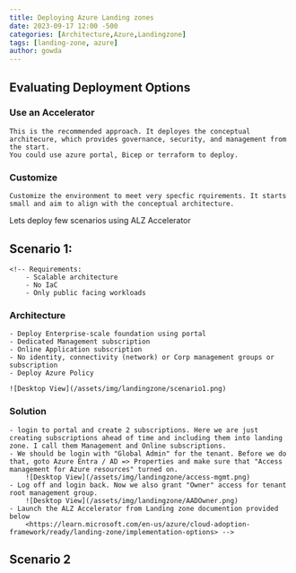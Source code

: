 ```yaml
---
title: Deploying Azure Landing zones
date: 2023-09-17 12:00 -500
categories: [Architecture,Azure,Landingzone]
tags: [landing-zone, azure]
author: gowda
---
```


## Evaluating Deployment Options
### Use an Accelerator
    This is the recommended approach. It deployes the conceptual architecure, which provides governance, security, and management from the start.
    You could use azure portal, Bicep or terraform to deploy.
### Customize
    Customize the environment to meet very specfic rquirements. It starts small and aim to align with the conceptual architecture.

Lets deploy few scenarios using ALZ Accelerator

## Scenario 1:
    <!-- Requirements:
        - Scalable architecture
        - No IaC
        - Only public facing workloads

### Architecture
    - Deploy Enterprise-scale foundation using portal
    - Dedicated Management subscription
    - Online Application subscription
    - No identity, connectivity (network) or Corp management groups or subscription
    - Deploy Azure Policy

    ![Desktop View](/assets/img/landingzone/scenario1.png)

### Solution
    - login to portal and create 2 subscriptions. Here we are just creating subscriptions ahead of time and including them into landing zone. I call them Management and Online subscriptions.
    - We should be login with "Global Admin" for the tenant. Before we do that, goto Azure Entra / AD => Properties and make sure that "Access management for Azure resources" turned on.
        ![Desktop View](/assets/img/landingzone/access-mgmt.png)
    - Log off and login back. Now we also grant "Owner" access for tenant root management group.
        ![Desktop View](/assets/img/landingzone/AADOwner.png) 
    - Launch the ALZ Accelerator from Landing zone documention provided below
        <https://learn.microsoft.com/en-us/azure/cloud-adoption-framework/ready/landing-zone/implementation-options> -->

## Scenario 2


    




